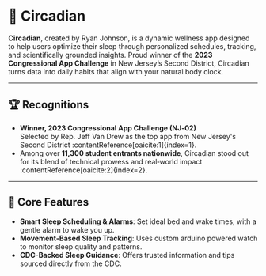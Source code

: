 # 🌙 Circadian

**Circadian**, created by Ryan Johnson, is a dynamic wellness app designed to help users optimize their sleep through personalized schedules, tracking, and scientifically grounded insights. Proud winner of the **2023 Congressional App Challenge** in New Jersey’s Second District, Circadian turns data into daily habits that align with your natural body clock.

---

## 🏆 Recognitions

- **Winner, 2023 Congressional App Challenge (NJ‑02)**  
  Selected by Rep. Jeff Van Drew as the top app from New Jersey's Second District :contentReference[oaicite:1]{index=1}.
- Among over **11,300 student entrants nationwide**, Circadian stood out for its blend of technical prowess and real‑world impact :contentReference[oaicite:2]{index=2}.

---

## 🌟 Core Features

- **Smart Sleep Scheduling & Alarms**: Set ideal bed and wake times, with a gentle alarm to wake you up.
- **Movement-Based Sleep Tracking**: Uses custom arduino powered watch to monitor sleep quality and patterns.
- **CDC-Backed Sleep Guidance**: Offers trusted information and tips sourced directly from the CDC.

